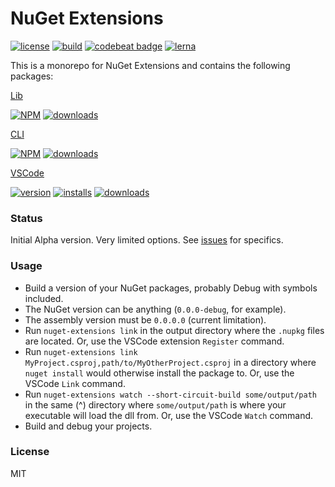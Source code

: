 # NuGet Extensions

[![license](https://img.shields.io/github/license/mashape/apistatus.svg)]()
[![build](https://img.shields.io/travis/randymarsh77/nuget-extensions.svg)](https://travis-ci.org/randymarsh77/nuget-extensions)
[![codebeat badge](https://codebeat.co/badges/c16bbce0-4382-4e9f-b4ee-b2b8a7a38ac0)](https://codebeat.co/projects/github-com-randymarsh77-nuget-extensions)
[![lerna](https://img.shields.io/badge/maintained%20with-lerna-cc00ff.svg)](https://lernajs.io/)

This is a monorepo for NuGet Extensions and contains the following packages:

[Lib](packages/lib/readme.md)

[![NPM](https://img.shields.io/npm/v/nuget-extensions-lib.svg)]()
[![downloads](https://img.shields.io/npm/dt/nuget-extensions-lib.svg)]()

[CLI](packages/cli/readme.md)

[![NPM](https://img.shields.io/npm/v/nuget-extensions.svg)]()
[![downloads](https://img.shields.io/npm/dt/nuget-extensions.svg)]()

[VSCode](packages/vscode/readme.md)

[![version](https://img.shields.io/github/tag/randymarsh77/nuget-extensions.svg)]()
[![installs](https://img.shields.io/visual-studio-marketplace/i/randymarsh77.nuget-extensions-vscode.svg)]()
[![downloads](https://img.shields.io/visual-studio-marketplace/d/randymarsh77.nuget-extensions-vscode.svg)]()

### Status

Initial Alpha version. Very limited options. See [issues](https://github.com/randymarsh77/nuget-extensions/issues) for specifics.

### Usage

- Build a version of your NuGet packages, probably Debug with symbols included.
- The NuGet version can be anything (`0.0.0-debug`, for example).
- The assembly version must be `0.0.0.0` (current limitation).
- Run `nuget-extensions link` in the output directory where the `.nupkg` files are located. Or, use the VSCode extension `Register` command.
- Run `nuget-extensions link MyProject.csproj,path/to/MyOtherProject.csproj` in a directory where `nuget install` would otherwise install the package to. Or, use the VSCode `Link` command.
- Run `nuget-extensions watch --short-circuit-build some/output/path` in the same (^) directory where `some/output/path` is where your executable will load the dll from. Or, use the VSCode `Watch` command.
- Build and debug your projects.

### License

MIT
